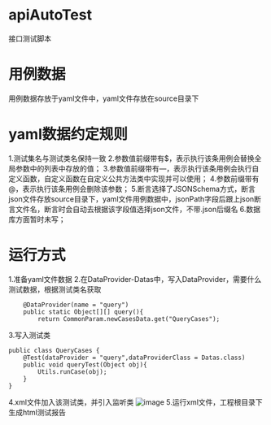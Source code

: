 # apiAutoTest
接口测试脚本
# 用例数据
用例数据存放于yaml文件中，yaml文件存放在source目录下
# yaml数据约定规则
1.测试集名与测试类名保持一致
2.参数值前缀带有$，表示执行该条用例会替换全局参数中的列表中存放的值；
3.参数值前缀带有—，表示执行该条用例会执行自定义函数，自定义函数在自定义公共方法类中实现并可以使用；
4.参数前缀带有@，表示执行该条用例会删除该参数；
5.断言选择了JSONSchema方式，断言json文件存放source目录下，yaml文件用例数据中，jsonPath字段后跟上json断言文件名，断言时会自动去根据该字段值选择json文件，不带.json后缀名
6.数据库方面暂时未写；
# 运行方式
1.准备yaml文件数据
2.在DataProvider-Datas中，写入DataProvider，需要什么测试数据，根据测试类名获取
```
    @DataProvider(name = "query")
    public static Object[][] query(){
        return CommonParam.newCasesData.get("QueryCases");
```
3.写入测试类
```
public class QueryCases {
    @Test(dataProvider = "query",dataProviderClass = Datas.class)
    public void queryTest(Object obj){
        Utils.runCase(obj);
    }
}
```
4.xml文件加入该测试类，并引入监听类
![image](https://user-images.githubusercontent.com/58164963/138423195-7cf45a7d-a95a-4a06-95b3-afd314a2214f.png)
5.运行xml文件，工程根目录下生成html测试报告

